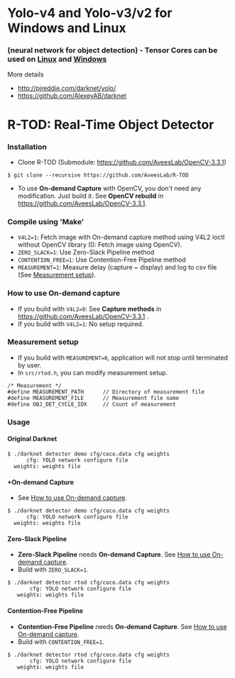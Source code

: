 # Yolo-v4 and Yolo-v3/v2 for Windows and Linux
### (neural network for object detection) - Tensor Cores can be used on [Linux](https://github.com/AlexeyAB/darknet#how-to-compile-on-linux) and [Windows](https://github.com/AlexeyAB/darknet#how-to-compile-on-windows-using-cmake-gui)

More details
* http://pjreddie.com/darknet/yolo/
* https://github.com/AlexeyAB/darknet

# R-TOD: Real-Time Object Detector

### Installation ###
* Clone R-TOD (Submodule: https://github.com/AveesLab/OpenCV-3.3.1)
```
$ git clone --recursive https://github.com/AveesLab/R-TOD
```
* To use **On-demand Capture** with OpenCV, you don't need any modification. Just build it. See **OpenCV rebuild** in https://github.com/AveesLab/OpenCV-3.3.1.

### Compile using 'Make' ###
* `V4L2=1`: Fetch image with On-demand capture method using V4L2 ioctl without OpenCV library (0: Fetch image using OpenCV).
* `ZERO_SLACK=1`: Use Zero-Slack Pipeline method
* `CONTENTION_FREE=1`: Use Contention-Free Pipeline method
* `MEASUREMENT=1`: Measure delay (capture ~ display) and log to csv file (See [Measurement setup](#measurement-setup)).

### How to use On-demand capture
* If you build with `V4L2=0`: See **Capture methods** in https://github.com/AveesLab/OpenCV-3.3.1 .
* If you build with `V4L2=1`: No setup required.

### Measurement setup ###
* If you build with `MEASUREMENT=0`, application will not stop until terminated by user.
* In `src/rtod.h`, you can modify measurement setup.
```
/* Measurement */
#define MEASUREMENT_PATH      // Directory of measurement file
#define MEASUREMENT_FILE      // Measurement file name
#define OBJ_DET_CYCLE_IDX     // Count of measurement
```

### Usage ###

#### Original Darknet
```
$ ./darknet detector demo cfg/coco.data cfg weights 
      cfg: YOLO network configure file
  weights: weights file
```
#### +On-demand Capture
* See [How to use On-demand capture](#how-to-use-on--demand-capture).
```
$ ./darknet detector demo cfg/coco.data cfg weights 
      cfg: YOLO network configure file
  weights: weights file
```
#### Zero-Slack Pipeline
* **Zero-Slack Pipeline** needs **On-demand Capture**. See [How to use On-demand capture](#how-to-use-on--demand-capture).
* Build with `ZERO_SLACK=1`.
```
$ ./darknet detector rtod cfg/coco.data cfg weights
       cfg: YOLO network configure file
   weights: weights file
```
#### Contention-Free Pipeline
* **Contention-Free Pipeline** needs **On-demand Capture**. See [How to use On-demand capture](#how-to-use-on--demand-capture).
* Build with `CONTENTION_FREE=1`.
```
$ ./darknet detector rtod cfg/coco.data cfg weights
       cfg: YOLO network configure file
   weights: weights file
```
